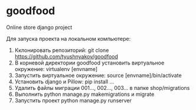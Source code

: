 # goodfood
Online store django project

Для запуска проекта на локальном компьютере:

1. Кклонировать репозиторий: git clone https://github.com/tyushnyakov/goodfood
2. В корневой директории goodfood установить виртуальное окружение: virtualenv [envname]
3. Запустить виртуальное окружение: source [envname]/bin/activate
4. Установить django и Pillow: pip install …
5. Удалить файлы миграции 001…, 002…, 003… в папке shop/migrations
6. Выполнить python manage.py makemigrations и migrate
7. Запустить проект python manage.py runserver
